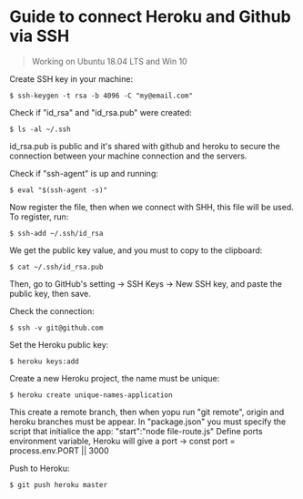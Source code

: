 # Guide to connect Heroku and Github via SSH

> Working on Ubuntu 18.04 LTS and Win 10

Create SSH key in your machine:

```
$ ssh-keygen -t rsa -b 4096 -C "my@email.com" 
```

Check if "id_rsa" and "id_rsa.pub" were created:

```
$ ls -al ~/.ssh
```

id_rsa.pub is public and it's shared with github and heroku to secure the connection between your machine connection and the servers.

Check if "ssh-agent" is up and running:

```
$ eval "$(ssh-agent -s)"
```

Now register the file, then when we connect with SHH, this file will be used. To register, run:

```
$ ssh-add ~/.ssh/id_rsa
```

We get the public key value, and you must to copy to the clipboard:
```
$ cat ~/.ssh/id_rsa.pub
```

Then, go to GitHub's setting -> SSH Keys -> New SSH key, and paste the public key, then save.

Check the connection:

```
$ ssh -v git@github.com
```

Set the Heroku public key:

```
$ heroku keys:add
```

Create a new Heroku project, the name must be unique:

```
$ heroku create unique-names-application
```

This create a remote branch, then when yopu run "git remote", origin and heroku branches must be appear.
In "package.json" you must specify the script that initialice the app: "start":"node file-route.js"
Define ports environment variable, Heroku will give a port -> const port = process.env.PORT || 3000

Push to Heroku:

```
$ git push heroku master
```
